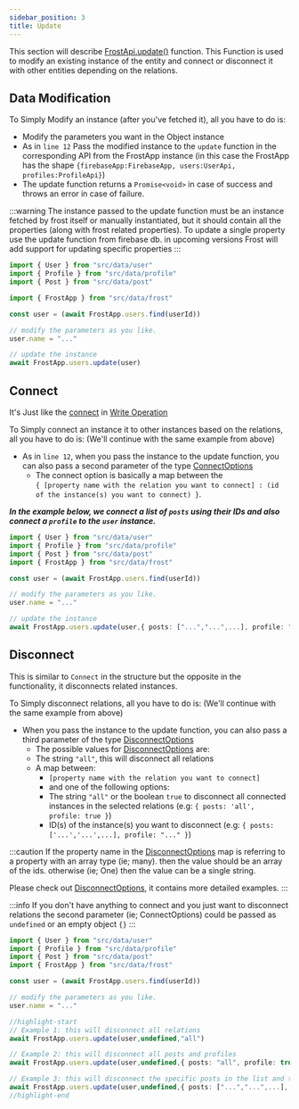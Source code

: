 ```yaml
---
sidebar_position: 3
title: Update
---
```


This section will describe [FrostApi.update()](/api/classes/FrostApi#update) function. This Function is used to modify an existing instance of the entity and connect or disconnect it with other entities depending on the relations.

## Data Modification

To Simply Modify an instance (after you've fetched it), all you have to do is:

- Modify the parameters you want in the Object instance
- As in `line 12` Pass the modified instance to the `update` function in the corresponding API from the FrostApp instance (in this case the FrostApp has the shape `{firebaseApp:FirebaseApp, users:UserApi, profiles:ProfileApi}`)
- The update function returns a `Promise<void>` in case of success and throws an error in case of failure.

:::warning
The instance passed to the update function must be an instance fetched by frost itself or manually instantiated, but it should contain all the properties (along with frost related properties).
To update a single property use the update function from firebase db. in upcoming versions Frost will add support for updating specific properties
:::

```ts title=src/index.ts showLineNumbers
import { User } from "src/data/user"
import { Profile } from "src/data/profile"
import { Post } from "src/data/post"

import { FrostApp } from "src/data/frost"

const user = (await FrostApp.users.find(userId))

// modify the parameters as you like.
user.name = "..."

// update the instance
await FrostApp.users.update(user)
```

## Connect

It's Just like the [connect](/docs/operations/write#connect) in [Write Operation](/docs/operations/write#connect)

To Simply connect an instance it to other instances based on the relations, all you have to do is: (We'll continue with the same example from above)

- As in `line 12`, when you pass the instance to the update function, you can also pass a second parameter of the type [ConnectOptions](/api/types/ConnectOptions)
  - The connect option is basically a map between the <br/> `{ [property name with the relation you want to connect] : (id of the instance(s) you want to connect) }`.


***In the example below, we connect a list of `posts` using their IDs and also connect a `profile` to the `user` instance.***

```ts title=src/index.ts showLineNumbers
import { User } from "src/data/user"
import { Profile } from "src/data/profile"
import { Post } from "src/data/post"
import { FrostApp } from "src/data/frost"

const user = (await FrostApp.users.find(userId))

// modify the parameters as you like.
user.name = "..."

// update the instance
await FrostApp.users.update(user,{ posts: ["...","...",...], profile: "..."})
```

## Disconnect

This is similar to `Connect` in the structure but the opposite in the functionality, it disconnects related instances.

To Simply disconnect relations, all you have to do is: (We'll continue with the same example from above)

- When you pass the instance to the update function, you can also pass a third parameter of the type [DisconnectOptions](/api/types/DisconnectOptions)
  - The possible values for [DisconnectOptions](/api/types/DisconnectOptions) are:
  - The string `"all"`, this will disconnect all relations
  - A map between:
    - `[property name with the relation you want to connect]`
    - and one of the following options:
    - The string `"all"` or the boolean `true` to disconnect all connected instances in the selected relations (e.g: `{ posts: 'all', profile: true }`)
    - ID(s) of the instance(s) you want to disconnect (e.g: `{ posts: ['...','...',...], profile: "..." }`)
  
:::caution
If the property name in the [DisconnectOptions](/api/types/DisconnectOptions) map is referring to a property with an array type (ie; many). then the value should be an array of the ids. otherwise (ie; One) then the value can be a single string.

Please check out [DisconnectOptions](/api/types/DisconnectOptions), it contains more detailed examples.
:::  

:::info
If you don't have anything to connect and you just want to disconnect relations the second parameter (ie; ConnectOptions) could be passed as `undefined` or an empty object `{}`
:::

```ts title=src/index.ts showLineNumbers
import { User } from "src/data/user"
import { Profile } from "src/data/profile"
import { Post } from "src/data/post"
import { FrostApp } from "src/data/frost"

const user = (await FrostApp.users.find(userId))

// modify the parameters as you like.
user.name = "..."

//highlight-start
// Example 1: this will disconnect all relations
await FrostApp.users.update(user,undefined,"all")

// Example 2: this will disconnect all posts and profiles
await FrostApp.users.update(user,undefined,{ posts: "all", profile: true})

// Example 3: this will disconnect the specific posts in the list and the single profile
await FrostApp.users.update(user,undefined,{ posts: ["...","...",...], profile: "..."})
//highlight-end

```

